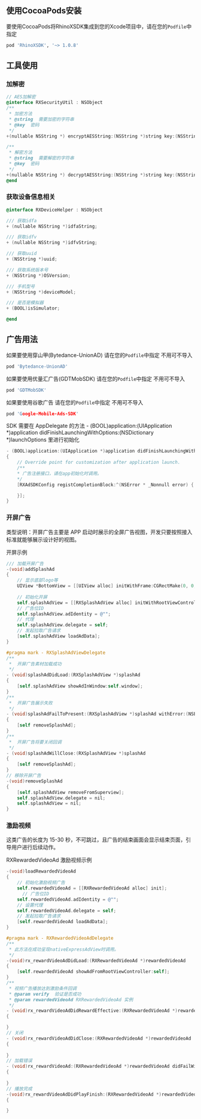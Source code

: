 ## 使用CocoaPods安装

要使用CocoaPods将RhinoXSDK集成到您的Xcode项目中，请在您的`Podfile`中指定

```ruby
pod 'RhinoXSDK', '~> 1.0.8'
```

## 工具使用

### 加解密

```objective-c
// AES加解密
@interface RXSecurityUtil : NSObject
/**
 * 加密方法
 * @string  需要加密的字符串
 * @key  密码
 */
+(nullable NSString *) encryptAESString:(NSString *)string key:(NSString *)key;

/**
 * 解密方法
 * @string  需要解密的字符串
 * @key  密码
 */
+(nullable NSString *) decryptAESString:(NSString *)string key:(NSString *)key;
@end
```

### 获取设备信息相关

```objective-c
@interface RXDeviceHelper : NSObject

/// 获取idfa
+ (nullable NSString *)idfaString;

/// 获取idfv
+ (nullable NSString *)idfvString;

/// 获取uuid
+ (NSString *)uuid;

/// 获取系统版本号
+ (NSString *)OSVersion;

/// 手机型号
+ (NSString *)deviceModel;

/// 是否是模拟器
+ (BOOL)isSimulator;

@end
```

## 广告用法

如果要使用穿山甲(Bytedance-UnionAD) 请在您的`Podfile`中指定 不用可不导入

```ruby
pod 'Bytedance-UnionAD'
```

如果要使用优量汇广告(GDTMobSDK)  请在您的`Podfile`中指定 不用可不导入

```ruby
pod 'GDTMobSDK'
```

如果要使用谷歌广告  请在您的`Podfile`中指定 不用可不导入

```cpp
pod 'Google-Mobile-Ads-SDK'
```

SDK 需要在 AppDelegate 的方法 - (BOOL)application:(UIApplication *)application didFinishLaunchingWithOptions:(NSDictionary *)launchOptions 里进行初始化

```objective-c
- (BOOL)application:(UIApplication *)application didFinishLaunchingWithOptions:(NSDictionary *)launchOptions
{
    // Override point for customization after application launch.
    /**
    * 广告注册接口，请在app初始化时调用。
    */
    [RXAdSDKConfig registCompletionBlock:^(NSError * _Nonnull error) {

    }];
}
```

### 开屏广告

类型说明：开屏广告主要是 APP 启动时展示的全屏广告视图，开发只要按照接入标准就能够展示设计好的视图。

开屏示例

```objective-c
/// 加载开屏广告
-(void)addSplashAd
{
    // 显示底部logo等
    UIView *BottomView = [[UIView alloc] initWithFrame:CGRectMake(0, 0, [UIScreen mainScreen].bounds.size.width, 120)];
    
    // 初始化开屏
    self.splashAdView = [[RXSplashAdView alloc] initWithRootViewController:self.window.rootViewController WithBottomView: BottomView];
    // 广告位ID 
    self.splashAdView.adIdentity = @"";
    // 代理
    self.splashAdView.delegate = self;
    // 发起拉取广告请求
    [self.splashAdView loadAdData];
}

#pragma mark - RXSplashAdViewDelegate
/**
 *  开屏广告素材加载成功
 */
- (void)splashAdDidLoad:(RXSplashAdView *)splashAd
{
    [self.splashAdView showAdInWindow:self.window];
}
/**
 *  开屏广告展示失败
 */
- (void)splashAdFailToPresent:(RXSplashAdView *)splashAd withError:(NSError *)error
{
    [self removeSplashAd];
}
/**
 *  开屏广告将要关闭回调
 */
- (void)splashAdWillClose:(RXSplashAdView *)splashAd
{
    [self removeSplashAd];
}
// 移除开屏广告
-(void)removeSplashAd
{
    [self.splashAdView removeFromSuperview];
    self.splashAdView.delegate = nil;
    self.splashAdView = nil;
}
```

### 激励视频

这类广告的长度为 15-30 秒，不可跳过，且广告的结束画面会显示结束页面，引导用户进行后续动作。

RXRewardedVideoAd 激励视频示例

```objective-c
-(void)loadRewardedVideoAd
{
    // 初始化激励视频广告
    self.rewardedVideoAd = [[RXRewardedVideoAd alloc] init];
      // 广告位ID 
    self.rewardedVideoAd.adIdentity = @"";
    // 设置代理
    self.rewardedVideoAd.delegate = self;
    // 发起拉取广告请求
    [self.rewardedVideoAd loadAdData];
}

#pragma mark - RXRewardedVideoAdDelegate
/**
 * 此方法在成功呈现nativeExpressAdView时调用。
 */
-(void)rx_rewardVideoAdDidLoad:(RXRewardedVideoAd *)rewardedVideoAd
{
    [self.rewardedVideoAd showAdFromRootViewController:self];
}
/**
 * 视频广告播放达到激励条件回调
 * @param verify  验证是否成功
 * @param rewardedVideoAd RXRewardedVideoAd 实例
 */
- (void)rx_rewardVideoAdDidRewardEffective:(RXRewardedVideoAd *)rewardedVideoAd verify:(BOOL)verify
{

}
// 关闭
- (void)rx_rewardVideoAdDidClose:(RXRewardedVideoAd *)rewardedVideoAd
{
    
}
// 加载错误
- (void)rx_rewardVideoAd:(RXRewardedVideoAd *)rewardedVideoAd didFailWithError:(NSError *)error
{
    
}
// 播放完成
-(void)rx_rewardVideoAdDidPlayFinish:(RXRewardedVideoAd *)rewardedVideoAd
{

}
```


